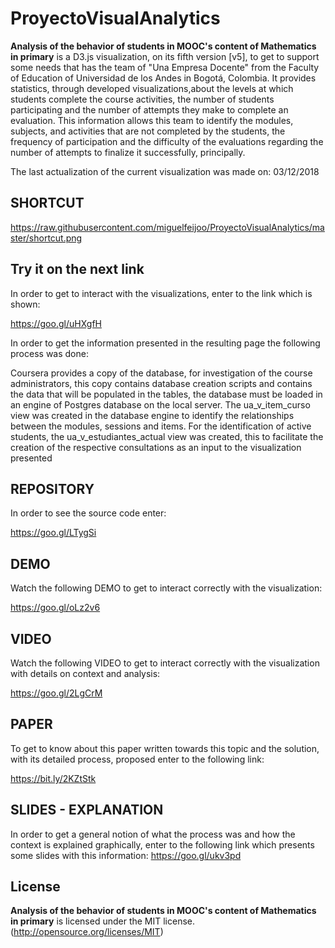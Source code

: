 # ProyectoVisualAnalytics

**Analysis of the behavior of students in MOOC's content of Mathematics in primary** is a D3.js visualization, on its fifth version [v5], to get to support some needs that has the team of "Una Empresa Docente" from the Faculty of Education of Universidad de los Andes in Bogotá, Colombia. It provides statistics, through developed visualizations,about the levels at which students complete the course activities, the number of students participating and the number of attempts they make to complete an evaluation. This information allows this team to identify the modules, subjects, and activities that are not completed by the students, the frequency of participation and the difficulty of the evaluations regarding the number of attempts to finalize it successfully, principally.

The last actualization of the current visualization was made on: 03/12/2018

## SHORTCUT

https://raw.githubusercontent.com/miguelfeijoo/ProyectoVisualAnalytics/master/shortcut.png


## Try it on the next link

In order to get to interact with the visualizations, enter to the link which is shown:

https://goo.gl/uHXgfH

In order to get the information presented in the resulting page the following process was done:

Coursera provides a copy of the database, for investigation of the course administrators, this copy contains database creation scripts and contains the data that will be populated in the tables, the database must be loaded in an engine of Postgres database on the local server. The ua_v_item_curso view was created in the database engine to identify the relationships between the modules, sessions and items. For the identification of active students, the ua_v_estudiantes_actual view was created, this to facilitate the creation of the respective consultations as an input to the visualization presented

## REPOSITORY

In order to see the source code enter:

https://goo.gl/LTygSi

## DEMO

Watch the following DEMO to get to interact correctly with the visualization:

https://goo.gl/oLz2v6

## VIDEO

Watch the following VIDEO to get to interact correctly with the visualization with details on context and analysis:

https://goo.gl/2LgCrM

## PAPER

To get to know about this paper written towards this topic and the solution, with its detailed process, proposed enter to the following link:

https://bit.ly/2KZtStk


## SLIDES - EXPLANATION

In order to get a general notion of what the process was and how the context is explained graphically, enter to the following link which presents some slides with this information:  https://goo.gl/ukv3pd 


## License

**Analysis of the behavior of students in MOOC's content of Mathematics in primary** is licensed under the MIT license. (http://opensource.org/licenses/MIT)
